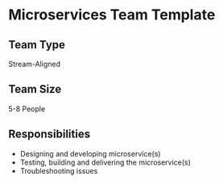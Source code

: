 # Microservices Team Template

## Team Type
Stream-Aligned

## Team Size
5-8 People

## Responsibilities
* Designing and developing microservice(s)
* Testing, building and delivering the microservice(s)
* Troubleshooting issues